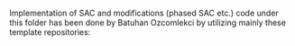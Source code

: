 Implementation of SAC and modifications (phased SAC etc.) code under this folder has been done by Batuhan Ozcomlekci by utilizing mainly these template repositories:
